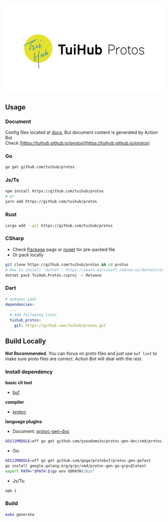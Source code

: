 ![](./docs/logo.png)

## Usage

### Document

Config files located at [docs](docs), But document content is generated by Action Bot  
Check [https://tuihub.github.io/protos](https://tuihub.github.io/protos)

### Go

```bash
go get github.com/tuihub/protos
```

### Js/Ts

```bash
npm install https://github.com/tuihub/protos
# Or
yarn add https://github.com/tuihub/protos
```

### Rust

```bash
cargo add --git https://github.com/tuihub/protos
```

### CSharp

- Check [Package](https://github.com/orgs/tuihub/packages?repo_name=protos) page or [nuget](https://www.nuget.org/packages/TuiHub.Protos) for pre-packed file
- Or pack locally

```bash
git clone https://github.com/tuihub/protos && cd protos
# How to install `dotnet`: https://learn.microsoft.com/en-us/dotnet/core/install/
dotnet pack TuiHub.Protos.csproj -c Release
```

### Dart

```yaml
# pubspec.yaml
dependencies:
  ...
  # Add following lines
  tuihub_protos:
    git: https://github.com/tuihub/protos.git
```

## Build Locally

**Not Recommended**. You can focus on proto files and just use `buf lint` to make sure proto files are correct. Action Bot will deal with the rest.

### Install dependency

**basic cli tool**

- [buf](https://github.com/bufbuild/buf)

**compiler**

- [protoc](https://github.com/protocolbuffers/protobuf#protocol-compiler-installation)

**language plugins**
- Document: [protoc-gen-doc](https://github.com/pseudomuto/protoc-gen-doc)
```bash
GO111MODULE=off go get github.com/pseudomuto/protoc-gen-doc/cmd/protoc-gen-doc
```
- Go: 
```bash
GO111MODULE=off go get github.com/gogo/protobuf/protoc-gen-gofast
go install google.golang.org/grpc/cmd/protoc-gen-go-grpc@latest
export PATH="$PATH:$(go env GOPATH)/bin"
```
- Js/Ts:
```bash
npm i
```

### Build

```bash
make generate
```